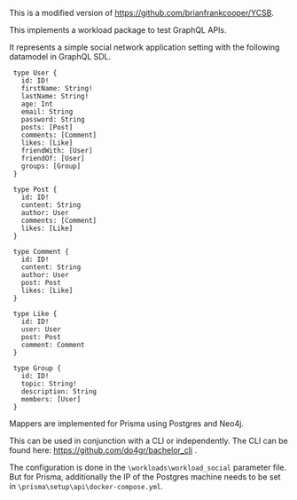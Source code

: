 <!--
Copyright (c) 2010 Yahoo! Inc., 2012 - 2016 YCSB contributors.
All rights reserved.

Licensed under the Apache License, Version 2.0 (the "License"); you
may not use this file except in compliance with the License. You
may obtain a copy of the License at

http://www.apache.org/licenses/LICENSE-2.0

Unless required by applicable law or agreed to in writing, software
distributed under the License is distributed on an "AS IS" BASIS,
WITHOUT WARRANTIES OR CONDITIONS OF ANY KIND, either express or
implied. See the License for the specific language governing
permissions and limitations under the License. See accompanying
LICENSE file.
-->

This is a modified version of https://github.com/brianfrankcooper/YCSB.

This implements a workload package to test GraphQL APIs. 

It represents a simple social network application setting with the following datamodel in GraphQL SDL.

```
 type User {
   id: ID!
   firstName: String!
   lastName: String!
   age: Int
   email: String
   password: String
   posts: [Post]
   comments: [Comment]
   likes: [Like]
   friendWith: [User]
   friendOf: [User]
   groups: [Group]
 }

 type Post {
   id: ID!
   content: String
   author: User
   comments: [Comment]
   likes: [Like]
 }

 type Comment {
   id: ID!
   content: String
   author: User
   post: Post
   likes: [Like]
 }

 type Like {
   id: ID!
   user: User
   post: Post
   comment: Comment
 }

 type Group {
   id: ID!
   topic: String!
   description: String
   members: [User]
 }
```

Mappers are implemented for Prisma using Postgres and Neo4j.

This can be used in conjunction with a CLI or independently. The CLI can be found here: https://github.com/do4gr/bachelor_cli .

The configuration is done in the `\workloads\workload_social` parameter file. But for Prisma, additionally the IP of the Postgres machine needs to be set in `\prisma\setup\api\docker-compose.yml`.